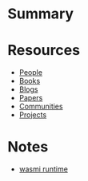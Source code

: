 # Summary

# Resources
- [People]()
- [Books](./books_and_blogs.md)
- [Blogs]()
- [Papers]()
- [Communities]()
- [Projects]()
# Notes
- [wasmi runtime](wasmi_runtime.md)

